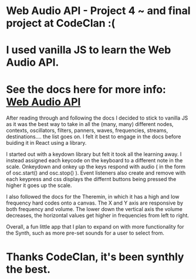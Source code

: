 # Web Audio API - Project 4 ~ and final project at CodeClan :(

# I used vanilla JS to learn the Web Audio API.

# See the docs here for more info: <a href="https://developer.mozilla.org/en-US/docs/Web/API/Web_Audio_API#Data_analysis_and_visualisation">Web Audio API</a>

After reading through and following the docs I decided to stick to vanilla JS as it was the best way to take in all the (many, many) different nodes, contexts, oscillators, filters, panners, waves, frequencies, streams, destinations.... the list goes on. I felt it best to engage in the docs before buiding it in React using a library.

I started out with a keydown library but felt it took all the learning away. I instead assigned each keycode on the keyboard to a different note in the scale. Onkeydown and onkey up the keys respond with audio ( in the form of osc.start() and osc.stop() ). Event listeners also create and remove with each keypress and css displays the differnt buttons being pressed the higher it goes up the scale.

I also followed the docs for the Theremin, in which it has a high and low frequency hard codes onto a canvas. The X and Y axis are responsive by both frequency and volume. The lower down the vertical axis the volume decreases, the horizontal values get higher in frequencies from left to right. 

Overall, a fun little app that I plan to expand on with more functionality for the Synth, such as more pre-set sounds for a user to select from.

# Thanks CodeClan, it's been synthly the best.

